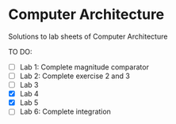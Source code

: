 # Computer Architecture
Solutions to lab sheets of Computer Architecture

TO DO:
- [ ] Lab 1: Complete magnitude comparator
- [ ] Lab 2: Complete exercise 2 and 3
- [ ] Lab 3
- [x] Lab 4
- [x] Lab 5
- [ ] Lab 6: Complete integration 
